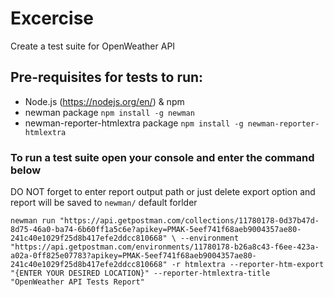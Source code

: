 # Excercise
Create a test suite for OpenWeather API 

## Pre-requisites for tests to run:
* Node.js (https://nodejs.org/en/) & npm
* newman package `npm install -g newman`
* newman-reporter-htmlextra package `npm install -g newman-reporter-htmlextra`

### To run a test suite open your console and enter the command below
DO NOT forget to enter report output path or just delete export option and report will be saved to `newman/` default forlder 

`newman run "https://api.getpostman.com/collections/11780178-0d37b47d-8d75-46a0-ba74-6b60ff1a5c6e?apikey=PMAK-5eef741f68aeb9004357ae80-241c40e1029f25d8b417efe2ddcc810668" \ --environment "https://api.getpostman.com/environments/11780178-b26a8c43-f6ee-423a-a02a-0ff825e07783?apikey=PMAK-5eef741f68aeb9004357ae80-241c40e1029f25d8b417efe2ddcc810668" -r htmlextra --reporter-htm-export "{ENTER YOUR DESIRED LOCATION}" --reporter-htmlextra-title "OpenWeather API Tests Report"`
